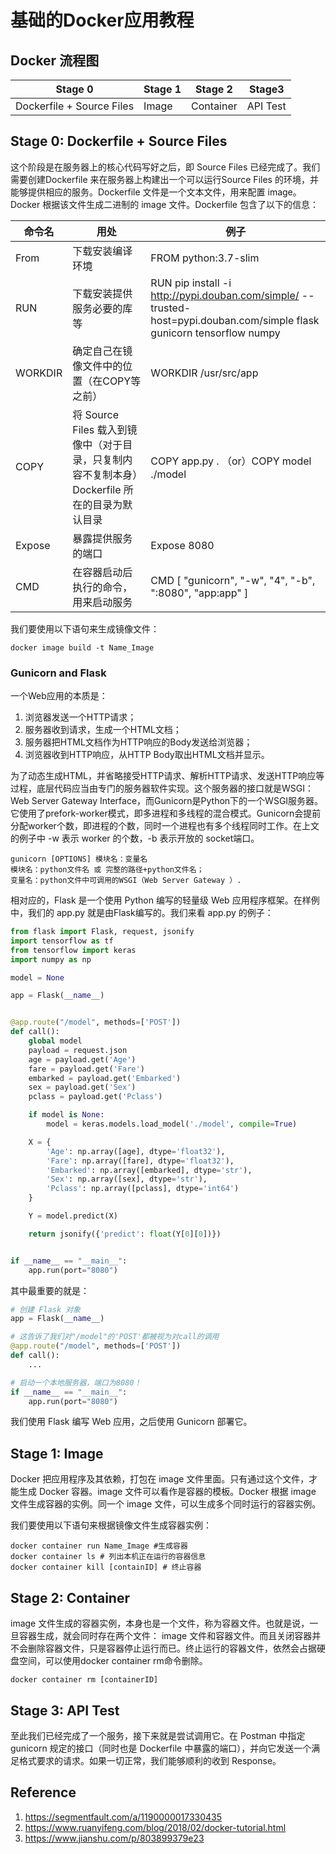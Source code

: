 # 基础的Docker应用教程

## Docker 流程图

|  Stage 0 | Stage 1  | Stage 2 | Stage3 | 
|  ----  | ----  | ----  | ----  |
|  Dockerfile + Source Files  | Image  | Container | API Test |


## Stage 0: Dockerfile + Source Files
这个阶段是在服务器上的核心代码写好之后，即 Source Files 已经完成了。我们需要创建Dockerfile 来在服务器上构建出一个可以运行Source Files 的环境，并能够提供相应的服务。Dockerfile 文件是一个文本文件，用来配置 image。Docker 根据该文件生成二进制的 image 文件。Dockerfile 包含了以下的信息：

|  命令名  | 用处  | 例子|
|  ----  | ----  | ---- |
| From | 下载安装编译环境  | FROM python:3.7-slim |
|  RUN  | 下载安装提供服务必要的库等  | RUN pip install -i http://pypi.douban.com/simple/ --trusted-host=pypi.douban.com/simple flask gunicorn tensorflow numpy |
|  WORKDIR  | 确定自己在镜像文件中的位置（在COPY等之前） | WORKDIR /usr/src/app |
|  COPY  | 将 Source Files 载入到镜像中（对于目录，只复制内容不复制本身）Dockerfile 所在的目录为默认目录  | COPY app.py . （or）COPY model ./model |
|  Expose  | 暴露提供服务的端口  | Expose 8080 |
|  CMD  | 在容器启动后执行的命令，用来启动服务 | CMD [ "gunicorn", "-w", "4", "-b", ":8080", "app:app" ] |

我们要使用以下语句来生成镜像文件：

``` docker
docker image build -t Name_Image
```

### Gunicorn and Flask

一个Web应用的本质是：
1. 浏览器发送一个HTTP请求；
2. 服务器收到请求，生成一个HTML文档；
3. 服务器把HTML文档作为HTTP响应的Body发送给浏览器；
4. 浏览器收到HTTP响应，从HTTP Body取出HTML文档并显示。

为了动态生成HTML，并省略接受HTTP请求、解析HTTP请求、发送HTTP响应等过程，底层代码应当由专门的服务器软件实现。这个服务器的接口就是WSGI：Web Server Gateway Interface，而Gunicorn是Python下的一个WSGI服务器。它使用了prefork-worker模式，即多进程和多线程的混合模式。Gunicorn会提前分配worker个数，即进程的个数，同时一个进程也有多个线程同时工作。在上文的例子中 -w 表示 worker 的个数，-b 表示开放的 socket端口。

```
gunicorn [OPTIONS] 模块名：变量名
模块名：python文件名 或 完整的路径+python文件名；
变量名：python文件中可调用的WSGI（Web Server Gateway ）.
```

相对应的，Flask 是一个使用 Python 编写的轻量级 Web 应用程序框架。在样例中，我们的 app.py 就是由Flask编写的。我们来看 app.py 的例子：

``` python
from flask import Flask, request, jsonify
import tensorflow as tf
from tensorflow import keras
import numpy as np

model = None

app = Flask(__name__)


@app.route("/model", methods=['POST'])
def call():
    global model
    payload = request.json
    age = payload.get('Age')
    fare = payload.get('Fare')
    embarked = payload.get('Embarked')
    sex = payload.get('Sex')
    pclass = payload.get('Pclass')

    if model is None:
        model = keras.models.load_model('./model', compile=True)

    X = {
        'Age': np.array([age], dtype='float32'),
        'Fare': np.array([fare], dtype='float32'),
        'Embarked': np.array([embarked], dtype='str'),
        'Sex': np.array([sex], dtype='str'),
        'Pclass': np.array([pclass], dtype='int64')
    }

    Y = model.predict(X)

    return jsonify({'predict': float(Y[0][0])})


if __name__ == "__main__":
    app.run(port="8080")
```


其中最重要的就是：

``` python
# 创建 Flask 对象
app = Flask(__name__)

# 这告诉了我们对"/model"的'POST'都被视为对call的调用
@app.route("/model", methods=['POST'])
def call():
    ...

# 启动一个本地服务器，端口为8080！
if __name__ == "__main__":
    app.run(port="8080")
```
我们使用 Flask 编写 Web 应用，之后使用 Gunicorn 部署它。

## Stage 1: Image

Docker 把应用程序及其依赖，打包在 image 文件里面。只有通过这个文件，才能生成 Docker 容器。image 文件可以看作是容器的模板。Docker 根据 image 文件生成容器的实例。同一个 image 文件，可以生成多个同时运行的容器实例。

我们要使用以下语句来根据镜像文件生成容器实例：
``` docker
docker container run Name_Image #生成容器
docker container ls # 列出本机正在运行的容器信息
docker container kill [containID] # 终止容器
```

## Stage 2: Container

image 文件生成的容器实例，本身也是一个文件，称为容器文件。也就是说，一旦容器生成，就会同时存在两个文件： image 文件和容器文件。而且关闭容器并不会删除容器文件，只是容器停止运行而已。终止运行的容器文件，依然会占据硬盘空间，可以使用docker container rm命令删除。

``` docker
docker container rm [containerID]
```

## Stage 3: API Test
至此我们已经完成了一个服务，接下来就是尝试调用它。在 Postman 中指定 gunicorn 规定的接口（同时也是 Dockerfile 中暴露的端口），并向它发送一个满足格式要求的请求。如果一切正常，我们能够顺利的收到 Response。

## Reference

1. https://segmentfault.com/a/1190000017330435
2. https://www.ruanyifeng.com/blog/2018/02/docker-tutorial.html
3. https://www.jianshu.com/p/803899379e23